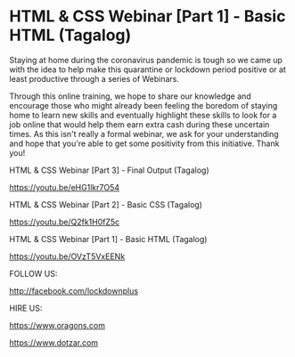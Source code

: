 # HTML & CSS Webinar [Part 1] - Basic HTML (Tagalog)
Staying at home during the coronavirus pandemic is tough so we came up with the idea to help make this quarantine or lockdown period positive or at least productive through a series of Webinars. 

Through this online training, we hope to share our knowledge and encourage those who might already been feeling the boredom of staying home to learn new skills and eventually highlight these skills to look for a job online that would help them earn extra cash during these uncertain times. As this isn't really a formal webinar, we ask for your understanding and hope that you're able to get some positivity from this initiative. Thank you! 

HTML & CSS Webinar [Part 3] - Final Output (Tagalog)

https://youtu.be/eHG1lkr7O54

HTML & CSS Webinar [Part 2] - Basic CSS (Tagalog)

https://youtu.be/Q2fk1H0fZ5c

HTML & CSS Webinar [Part 1] - Basic HTML (Tagalog)

https://youtu.be/OVzT5VxEENk


FOLLOW US:

http://facebook.com/lockdownplus


HIRE US:

https://www.oragons.com

https://www.dotzar.com
